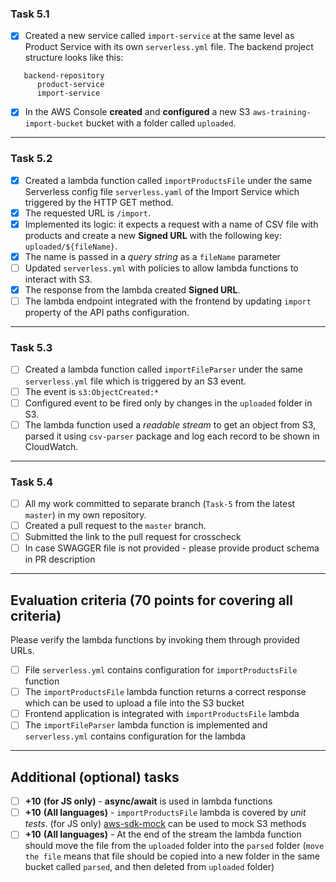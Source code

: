 ### Task 5.1

- [x] Created a new service called `import-service` at the same level as Product Service with its own `serverless.yml`
  file. The backend project structure looks like this:

```
   backend-repository
      product-service
      import-service
```

- [x] In the AWS Console **created** and **configured** a new S3 `aws-training-import-bucket` bucket with a folder
  called `uploaded`.

---

### Task 5.2

- [x] Created a lambda function called `importProductsFile` under the same Serverless config file `serverless.yaml` of
  the Import Service which triggered by the HTTP GET method.
- [x] The requested URL is `/import`.
- [x] Implemented its logic: it expects a request with a name of CSV file with products and create a new **Signed URL**
  with the following key: `uploaded/${fileName}`.
- [x] The name is passed in a _query string_ as a `fileName` parameter
- [ ] Updated `serverless.yml` with policies to allow lambda functions to interact with S3.
- [x] The response from the lambda created **Signed URL**.
- [ ] The lambda endpoint integrated with the frontend by updating `import` property of the API paths configuration.

---

### Task 5.3

- [ ] Created a lambda function called `importFileParser` under the same `serverless.yml` file which is triggered by an
  S3 event.
- [ ] The event is `s3:ObjectCreated:*`
- [ ] Configured event to be fired only by changes in the `uploaded` folder in S3.
- [ ] The lambda function used a _readable stream_ to get an object from S3, parsed it using `csv-parser` package and
  log each record to be shown in CloudWatch.

---

### Task 5.4

- [ ] All my work committed to separate branch (`Task-5` from the latest `master`) in my own repository.
- [ ] Created a pull request to the `master` branch.
- [ ] Submitted the link to the pull request for crosscheck
- [ ] In case SWAGGER file is not provided - please provide product schema in PR description

---

## Evaluation criteria (70 points for covering all criteria)

Please verify the lambda functions by invoking them through provided URLs.

- [ ] File `serverless.yml` contains configuration for `importProductsFile` function
- [ ] The `importProductsFile` lambda function returns a correct response which can be used to upload a file into the S3
  bucket
- [ ] Frontend application is integrated with `importProductsFile` lambda
- [ ] The `importFileParser` lambda function is implemented and `serverless.yml` contains configuration for the lambda

---

## Additional (optional) tasks

- [ ] **+10** **(for JS only)** - **async/await** is used in lambda functions
- [ ] **+10** **(All languages)** - `importProductsFile` lambda is covered by _unit tests_.
  (for JS only) [aws-sdk-mock](https://www.npmjs.com/package/aws-sdk-mock) can be used to mock S3 methods
- [ ] **+10** **(All languages)** - At the end of the stream the lambda function should move the file from
  the `uploaded` folder into the `parsed` folder (`move the file` means that file should be copied into a new folder in
  the same bucket called `parsed`, and then deleted from `uploaded` folder)
